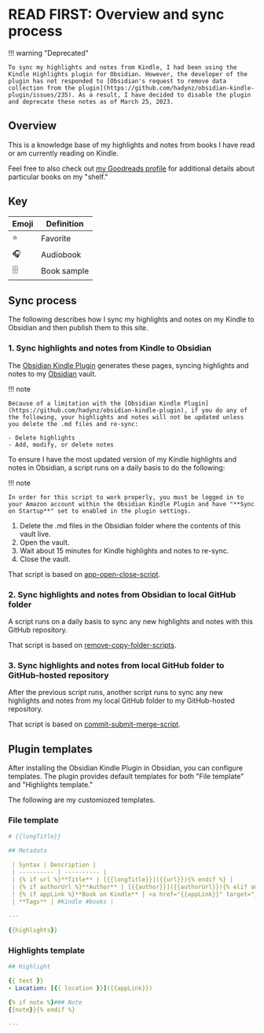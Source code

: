 # READ FIRST: Overview and sync process

!!! warning "Deprecated"

	To sync my highlights and notes from Kindle, I had been using the Kindle Highlights plugin for Obsidian. However, the developer of the plugin has not responded to [Obsidian's request to remove data collection from the plugin](https://github.com/hadynz/obsidian-kindle-plugin/issues/235). As a result, I have decided to disable the plugin and deprecate these notes as of March 25, 2023.

## Overview

This is a knowledge base of my highlights and notes from books I have read or am currently reading on Kindle.

Feel free to also check out [my Goodreads profile](https://www.goodreads.com/user/show/70600963-joshua-wong) for additional details about particular books on my "shelf."

## Key

| Emoji | Definition |
| ---------- | ---------- |
| ⭐ | Favorite |
| 🎧 | Audiobook |
| 🗄️ | Book sample |

## Sync process

The following describes how I sync my highlights and notes on my Kindle to Obsidian and then publish them to this site.

### 1. Sync highlights and notes from Kindle to Obsidian

The [Obsidian Kindle Plugin](https://github.com/hadynz/obsidian-kindle-plugin) generates these pages, syncing highlights and notes to my [Obsidian](https://obsidian.md/) vault.

!!! note
	
	Because of a limitation with the [Obsidian Kindle Plugin](https://github.com/hadynz/obsidian-kindle-plugin), if you do any of the following, your highlights and notes will not be updated unless you delete the .md files and re-sync:
	
    - Delete highlights
    - Add, modify, or delete notes

To ensure I have the most updated version of my Kindle highlights and notes in Obsidian, a script runs on a daily basis to do the following: 

!!! note

	In order for this script to work properly, you must be logged in to your Amazon account within the Obsidian Kindle Plugin and have "**Sync on Startup**" set to enabled in the plugin settings.

1. Delete the .md files in the Obsidian folder where the contents of this vault live.
2. Open the vault.
3. Wait about 15 minutes for Kindle highlights and notes to re-sync.
4. Close the vault.

That script is based on [app-open-close-script](https://github.com/josh-wong/app-open-close-script/).

### 2. Sync highlights and notes from Obsidian to local GitHub folder

A script runs on a daily basis to sync any new highlights and notes with this GitHub repository. 

That script is based on [remove-copy-folder-scripts](https://josh-wong.github.io/remove-copy-folder-scripts/).

### 3. Sync highlights and notes from local GitHub folder to GitHub-hosted repository

After the previous script runs, another script runs to sync any new highlights and notes from my local GitHub folder to my GitHub-hosted repository. 

That script is based on [commit-submit-merge-script](https://github.com/josh-wong/commit-submit-merge-script).

## Plugin templates

After installing the Obsidian Kindle Plugin in Obsidian, you can configure templates. The plugin provides default templates for both "File template" and "Highlights template."

The following are my customiozed templates. 

### File template

```yaml
# {{longTitle}}

## Metadata

 | Syntax | Description |
 | ---------- | ---------- |
 | {% if url %}**Title** | [{{longTitle}}]({{url}}){% endif %} |
 | {% if authorUrl %}**Author** | [{{author}}]({{authorUrl}}){% elif author %}[[{{author}}]]{% endif %} |
 | {% if appLink %}**Book on Kindle** | <a href="{{appLink}}" target="_blank">Open in Kindle</a>{% endif %} |
 | **Tags** | #Kindle #books |
 
---

{{highlights}}
```

### Highlights template

```yaml
## Highlight

{{ text }}
- Location: [{{ location }}]({{appLink}})

{% if note %}### Note
{{note}}{% endif %}

---
```
